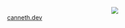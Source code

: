 <div align='center'><img src='https://user-images.githubusercontent.com/23531034/148361737-1aadfe95-1de1-43b9-8f31-ad0f6e70c043.png' /></div>
<a href='https://canneth.dev' rel='noreferrer' align='center'>canneth.dev</a>
